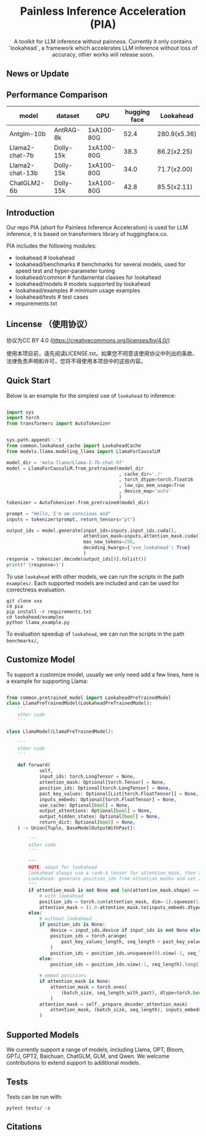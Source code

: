 
<h1 align="center">Painless Inference Acceleration (PIA)</h1>


  
<p align="center">
   A toolkit for LLM inference without painness. Currently it only contains `lookahead`, a framework which accelerates LLM inference without loss of accuracy, other works will release soon.
</p>

## News or Update


## Performance Comparison

| model  | dataset         | GPU           | hugging face | Lookahead |
|---------------|---------------|---------------|-----------|-----------|
| Antglm-10b      | AntRAG-8k     | 1xA100-80G    | 52.4         |  280.9(x5.36)     |
| Llama2-chat-7b      | Dolly-15k      | 1xA100-80G    | 38.3         | 86.2(x2.25)     |
| Llama2-chat-13b      | Dolly-15k      | 1xA100-80G    | 34.0         | 71.7(x2.00)     |
| ChatGLM2-6b      | Dolly-15k      | 1xA100-80G    | 42.8         | 85.5(x2.11)     |


## Introduction

Our repo PIA (short for Painless Inference Acceleration) is used for LLM inference, it is based on transformers library of huggingface.co.

PIA includes the following modules:
- lookahead						# lookahead 
- lookahead/benchmarks          # benchmarks for several models, used for speed test and hyper-parameter tuning
- lookahead/common              # fundamental classes for lookahead
- lookahead/models			    # models supported by lookahead
- lookahead/examples            # minimum usage examples
- lookahead/tests			    # test cases
- requirements.txt


## Lincense （使用协议）

协议为CC BY 4.0 (https://creativecommons.org/licenses/by/4.0/)

使用本项目前，请先阅读LICENSE.txt。如果您不同意该使用协议中列出的条款、法律免责声明和许可，您将不得使用本项目中的这些内容。



## Quick Start


Below is an example for the simplest use of `lookahead` to inference:

```python

import sys
import torch
from transformers import AutoTokenizer


sys.path.append('.') 
from common.lookahead_cache import LookaheadCache
from models.llama.modeling_llama import LlamaForCausalLM

model_dir = 'meta-llama/Llama-2-7b-chat-hf'
model = LlamaForCausalLM.from_pretrained(model_dir
                                         , cache_dir='./'
                                         , torch_dtype=torch.float16
                                         , low_cpu_mem_usage=True
                                         , device_map='auto'
                                         )
tokenizer = AutoTokenizer.from_pretrained(model_dir)

prompt = "Hello, I'm am conscious and"
inputs = tokenizer(prompt, return_tensors="pt")

output_ids = model.generate(input_ids=inputs.input_ids.cuda(),
                            attention_mask=inputs.attention_mask.cuda(),
                            max_new_tokens=256,
                            decoding_kwargs={'use_lookahead': True}
                            )
response = tokenizer.decode(output_ids[0].tolist())
print(f'{response=}')
```

To use `lookahead` with other models, we can run the scripts in the path `examples/`.
Each supported models are included and  can be used for correctness evaluation.

```shell
git clone xxx
cd pia
pip install -r requirements.txt
cd lookahead/examples
python llama_example.py
```

To evaluation speedup of `lookahead`, we can run the scripts in the path `benchmarks/`,



## Customize Model

To support a customize model, usually we only need add a few lines, here is a example for supporting Llama:

```python

from common.pretrained_model import LookaheadPreTrainedModel
class LlamaPreTrainedModel(LookaheadPreTrainedModel):
    '''
    other code
    '''

class LlamaModel(LlamaPreTrainedModel):

    '''
    other code
    '''

    def forward(
            self,
            input_ids: torch.LongTensor = None,
            attention_mask: Optional[torch.Tensor] = None,
            position_ids: Optional[torch.LongTensor] = None,
            past_key_values: Optional[List[torch.FloatTensor]] = None,
            inputs_embeds: Optional[torch.FloatTensor] = None,
            use_cache: Optional[bool] = None,
            output_attentions: Optional[bool] = None,
            output_hidden_states: Optional[bool] = None,
            return_dict: Optional[bool] = None,
    ) -> Union[Tuple, BaseModelOutputWithPast]:

        '''
        other code
        '''

        """
        NOTE: adapt for lookahead
        lookahead always use a rank-4 tensor for attention_mask, then a minimum adaption for lookahead is routed by the rank,
        Lookahead: generate position_ids from attention_masks and set zero elements of the mask to -inf 
        """
        if attention_mask is not None and len(attention_mask.shape) == 4:
            # with lookahead
            position_ids = torch.sum(attention_mask, dim=-1).squeeze(1) - 1
            attention_mask = (1.0-attention_mask.to(inputs_embeds.dtype)) * torch.finfo(inputs_embeds.dtype).min
        else:
            # without lookahead
            if position_ids is None:
                device = input_ids.device if input_ids is not None else inputs_embeds.device
                position_ids = torch.arange(
                    past_key_values_length, seq_length + past_key_values_length, dtype=torch.long, device=device
                )
                position_ids = position_ids.unsqueeze(0).view(-1, seq_length)
            else:
                position_ids = position_ids.view(-1, seq_length).long()

            # embed positions
            if attention_mask is None:
                attention_mask = torch.ones(
                    (batch_size, seq_length_with_past), dtype=torch.bool, device=inputs_embeds.device
                )
            attention_mask = self._prepare_decoder_attention_mask(
                attention_mask, (batch_size, seq_length), inputs_embeds, past_key_values_length
            )
```


## Supported Models

We currently support a range of models, including Llama, OPT, Bloom, GPTJ, GPT2, Baichuan, ChatGLM, GLM, and Qwen. We welcome contributions to extend support to additional models.

## Tests

Tests can be run with:
```shell
pytest tests/ -s
```


## Citations